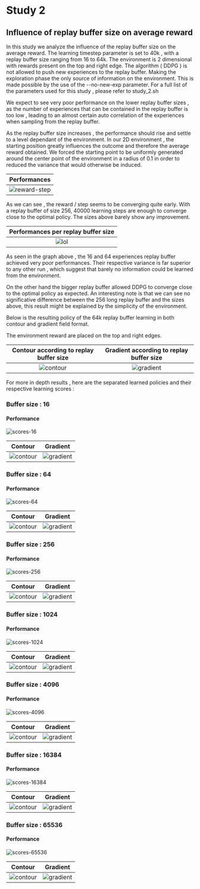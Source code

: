 #  Study 2 

## Influence of replay buffer size on average reward

In this study we analyze the influence of the replay buffer size on the average reward. The learning timestep parameter is set to 40k , with a replay buffer size ranging from 16 to 64k. The environment is 2 dimensional with rewards present on the top and right edge.
The algorithm ( DDPG ) is not allowed to push new experiences to the replay buffer. Making the exploration phase the only source of information on the environment. This is made possible by the use of the --no-new-exp parameter. For a full list of the parameters used for this study , please refer to study_2.sh

We expect to  see very poor performance on the lower replay buffer sizes , as the number of experiences that can be contained in the replay buffer is too low , leading to an almost certain auto correlation of the experiences when sampling from the replay buffer.

As the replay buffer size increases , the performance should rise and settle to a level dependant of the environment. In our 2D environment , the starting position greatly influences the outcome and therefore the average reward obtained. We forced the starting point to be uniformly generated around the center point of the environment in a radius of 0.1 in order to reduced the variance that would otherwise be induced.  



|  Performances |
|:-:|
| ![reward-step](https://raw.githubusercontent.com/schott97l/RL_analysis/master/Studies/Study_2/visualizations/total_scores.png)

As we can see , the reward / step seems to be converging quite early. With a replay buffer of size 256, 40000 learning steps are enough to converge close to the optimal policy. The sizes above barely show any improvement.  



|  Performances per replay buffer size |
|:-:|
|![lol](https://raw.githubusercontent.com/schott97l/RL_analysis/master/Studies/Study_2/visualizations/scores_replay&#32;buffer&#32;size.png) |

As seen in the graph above , the 16 and 64 experiences replay buffer achieved very poor performances. Their respective variance is far superior to any other run , which suggest that barely no information could be learned from the environment.

On the other hand the bigger replay buffer allowed DDPG to converge close to the optimal policy as expected. An interesting note is that we can see no significative difference between the 256 long replay buffer and the sizes above, this result might be explained by the simplicity of the environment.

Below is the resulting policy of the 64k replay buffer learning in both contour and gradient field format.

The environment reward are placed on the top and right edges.  



Contour according to replay buffer size           |  Gradient according to replay buffer size
:-------------------------:|:-------------------------:
![contour](https://raw.githubusercontent.com/schott97l/RL_analysis/master/Studies/Study_2/visualizations/q_contour_time_loop.gif)   |  ![gradient](https://raw.githubusercontent.com/schott97l/RL_analysis/master/Studies/Study_2/visualizations/Pi_arrow_time_replay_buffer_loop.gif)

For more in depth results , here are the separated learned policies and their respective learning scores :

### Buffer size : 16

#### Performance
![scores-16](https://raw.githubusercontent.com/schott97l/RL_analysis/master/Studies/Study_2/visualizations/scores_16.png)

Contour           |  Gradient 
:-------------------------:|:-------------------------:
![contour](https://raw.githubusercontent.com/schott97l/RL_analysis/master/Studies/Study_2/visualizations/Q_contour_16.png)   |  ![gradient](https://raw.githubusercontent.com/schott97l/RL_analysis/master/Studies/Study_2/visualizations/Pi_arrow_16.png)

### Buffer size : 64
#### Performance
![scores-64](https://raw.githubusercontent.com/schott97l/RL_analysis/master/Studies/Study_2/visualizations/scores_64.png)

Contour           |  Gradient 
:-------------------------:|:-------------------------:
![contour](https://raw.githubusercontent.com/schott97l/RL_analysis/master/Studies/Study_2/visualizations/Q_contour_64.png)   |  ![gradient](https://raw.githubusercontent.com/schott97l/RL_analysis/master/Studies/Study_2/visualizations/Pi_arrow_64.png)

### Buffer size : 256
#### Performance
![scores-256](https://raw.githubusercontent.com/schott97l/RL_analysis/master/Studies/Study_2/visualizations/scores_256.png)

Contour           |  Gradient 
:-------------------------:|:-------------------------:
![contour](https://raw.githubusercontent.com/schott97l/RL_analysis/master/Studies/Study_2/visualizations/Q_contour_256.png)   |  ![gradient](https://raw.githubusercontent.com/schott97l/RL_analysis/master/Studies/Study_2/visualizations/Pi_arrow_256.png)

### Buffer size : 1024

#### Performance
![scores-1024](https://raw.githubusercontent.com/schott97l/RL_analysis/master/Studies/Study_2/visualizations/scores_1024.png)

Contour           |  Gradient 
:-------------------------:|:-------------------------:
![contour](https://raw.githubusercontent.com/schott97l/RL_analysis/master/Studies/Study_2/visualizations/Q_contour_1024.png)   |  ![gradient](https://raw.githubusercontent.com/schott97l/RL_analysis/master/Studies/Study_2/visualizations/Pi_arrow_1024.png)


### Buffer size : 4096

#### Performance
![scores-4096](https://raw.githubusercontent.com/schott97l/RL_analysis/master/Studies/Study_2/visualizations/scores_4096.png)

Contour           |  Gradient 
:-------------------------:|:-------------------------:
![contour](https://raw.githubusercontent.com/schott97l/RL_analysis/master/Studies/Study_2/visualizations/Q_contour_4096.png)   |  ![gradient](https://raw.githubusercontent.com/schott97l/RL_analysis/master/Studies/Study_2/visualizations/Pi_arrow_4096.png)

### Buffer size : 16384

#### Performance
![scores-16384](https://raw.githubusercontent.com/schott97l/RL_analysis/master/Studies/Study_2/visualizations/scores_16384.png)

Contour           |  Gradient 
:-------------------------:|:-------------------------:
![contour](https://raw.githubusercontent.com/schott97l/RL_analysis/master/Studies/Study_2/visualizations/Q_contour_16384.png)   |  ![gradient](https://raw.githubusercontent.com/schott97l/RL_analysis/master/Studies/Study_2/visualizations/Pi_arrow_16384.png)


### Buffer size : 65536
#### Performance
![scores-65536](https://raw.githubusercontent.com/schott97l/RL_analysis/master/Studies/Study_2/visualizations/scores_65536.png)

Contour           |  Gradient 
:-------------------------:|:-------------------------:
![contour](https://raw.githubusercontent.com/schott97l/RL_analysis/master/Studies/Study_2/visualizations/Q_contour_65536.png)   |  ![gradient](https://raw.githubusercontent.com/schott97l/RL_analysis/master/Studies/Study_2/visualizations/Pi_arrow_65536.png)
